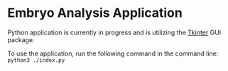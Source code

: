 # Embryo Analysis Application

Python application is currently in progress and is utilizing the [Tkinter](https://docs.python.org/3/library/tkinter.html) GUI package.

To use the application, run the following command in the command line:
`python3 ./index.py`

